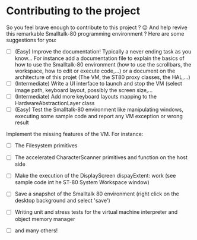 # Contributing to the project

So you feel brave enough to contribute to this project ? :wink: And help revive this remarkable Smalltalk-80 programming environment ? Here are some suggestions for you:

- [ ] (Easy) Improve the documentation! Typically a never ending task as you know... For instance add a documentation file to explain the basics of how to use the Smalltalk-80 environment (how to use the scrollbars, the workspace, how to edit or execute code,...) or a document on the architecture of this projet (The VM, the ST80 proxy classes, the HAL,...)
- [ ] (Intermediate) Write a UI interface to launch and stop the VM (select image path, keyboard layout, possibly the screen size,...
- [ ] (Intermediate) Add more keyboard layouts mapping to the HardwareAbstractionLayer class
- [ ] (Easy) Test the Smalltalk-80 environment like manipulating windows, executing some sample code and report any VM exception or wrong result

Implement the missing features of the VM. For instance:
- [ ] The Filesystem primitives
- [ ] The accelerated CharacterScanner primitives and function on the host side
- [ ] Make the execution of the DisplayScreen dispayExtent:  work (see sample code int he ST-80 System Workspace window)
- [ ] Save a snapshot of the Smalltalk 80 environment (right click on the desktop background and select 'save')
- [ ] Writing unit and stress tests for the virtual machine interpreter and object memory manager
- [ ] and many others!
  
